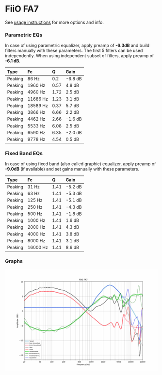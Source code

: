# FiiO FA7
See [usage instructions](https://github.com/jaakkopasanen/AutoEq#usage) for more options and info.

### Parametric EQs
In case of using parametric equalizer, apply preamp of **-6.3dB** and build filters manually
with these parameters. The first 5 filters can be used independently.
When using independent subset of filters, apply preamp of **-6.1 dB**.

| Type    | Fc       |    Q | Gain    |
|:--------|:---------|:-----|:--------|
| Peaking | 86 Hz    | 0.2  | -6.8 dB |
| Peaking | 1960 Hz  | 0.57 | 4.8 dB  |
| Peaking | 4960 Hz  | 1.72 | 2.5 dB  |
| Peaking | 11686 Hz | 1.23 | 3.1 dB  |
| Peaking | 18589 Hz | 0.37 | 5.7 dB  |
| Peaking | 3866 Hz  | 6.66 | 2.2 dB  |
| Peaking | 4462 Hz  | 2.66 | -1.6 dB |
| Peaking | 5533 Hz  | 6.08 | 2.5 dB  |
| Peaking | 6590 Hz  | 6.35 | -2.0 dB |
| Peaking | 9778 Hz  | 4.54 | 0.5 dB  |

### Fixed Band EQs
In case of using fixed band (also called graphic) equalizer, apply preamp of **-9.0dB**
(if available) and set gains manually with these parameters.

| Type    | Fc       |    Q | Gain    |
|:--------|:---------|:-----|:--------|
| Peaking | 31 Hz    | 1.41 | -5.2 dB |
| Peaking | 63 Hz    | 1.41 | -5.3 dB |
| Peaking | 125 Hz   | 1.41 | -5.1 dB |
| Peaking | 250 Hz   | 1.41 | -4.3 dB |
| Peaking | 500 Hz   | 1.41 | -1.8 dB |
| Peaking | 1000 Hz  | 1.41 | 1.6 dB  |
| Peaking | 2000 Hz  | 1.41 | 4.3 dB  |
| Peaking | 4000 Hz  | 1.41 | 3.8 dB  |
| Peaking | 8000 Hz  | 1.41 | 3.1 dB  |
| Peaking | 16000 Hz | 1.41 | 8.6 dB  |

### Graphs
![](./FiiO%20FA7.png)